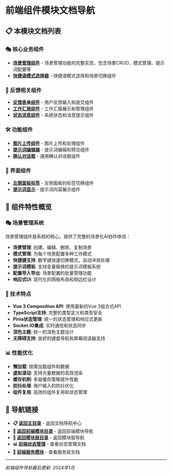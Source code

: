 # 前端组件模块文档导航

## 📋 本模块文档列表

### 🎭 核心业务组件
- **[场景管理组件](./scene-management.md)** - 场景管理功能的完整实现，包含场景CRUD、模式管理、提示词配置等
- **[快捷语模式选择器](./phrase-mode-selector.md)** - 快捷语模式选择和场景切换组件

### 📝 反馈相关组件
- **[反馈表单组件](./feedback-form.md)** - 用户反馈输入和提交组件
- **[工作汇报组件](./work-summary.md)** - 工作汇报展示和管理组件
- **[状态消息组件](./status-message.md)** - 系统状态和消息提示组件

### 🛠️ 功能组件
- **[图片上传组件](./image-upload.md)** - 图片上传和处理组件
- **[提示词编辑器](./prompt-editor.md)** - 提示词编辑和预览组件
- **[确认对话框](./confirm-dialog.md)** - 通用确认对话框组件

### 📱 界面组件
- **[左侧面板标签](./left-panel-tabs.md)** - 左侧面板的标签切换组件
- **[提示词显示](./prompt-display.md)** - 提示词内容展示组件

## 🎯 组件特性概览

### 🎭 场景管理系统
场景管理组件是系统的核心，提供了完整的场景化AI协作体验：

- **场景管理**: 创建、编辑、删除、复制场景
- **模式管理**: 为每个场景配置多种工作模式
- **快捷键支持**: 数字键快速切换模式，自动冲突处理
- **提示词模板**: 支持变量替换的提示词模板系统
- **配置导入导出**: 场景配置的批量管理功能
- **响应式UI**: 现代化的网格布局和侧边栏设计

### 🔧 技术特点
- **Vue 3 Composition API**: 使用最新的Vue 3组合式API
- **TypeScript支持**: 完整的类型定义和类型安全
- **Pinia状态管理**: 统一的状态管理和响应式更新
- **Socket.IO集成**: 实时通信和状态同步
- **深色主题**: 统一的深色主题设计
- **无障碍支持**: 良好的键盘导航和屏幕阅读器支持

### 📊 性能优化
- **懒加载**: 按需加载组件和数据
- **虚拟滚动**: 支持大量数据的高效渲染
- **缓存机制**: 多层缓存策略提升性能
- **防抖处理**: 用户输入的防抖优化
- **组件复用**: 高效的组件复用和状态管理

## 🧭 导航链接

- **📋 [返回主目录](../../../README.md)** - 返回文档导航中心
- **🔧 [返回前端模块目录](../index.md)** - 返回前端模块导航
- **🔧 [返回模块层目录](../../index.md)** - 返回模块层导航
- **📊 [前端状态管理](../状态管理/index.md)** - 查看状态管理文档
- **🔌 [前端服务模块](../服务/index.md)** - 查看服务层文档

---

*前端组件导航最后更新: 2024年1月* 